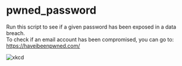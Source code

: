 # pwned_password

Run this script to see if a given password has been exposed in a data breach.<br />
To check if an email account has been compromised, you can go to: https://haveibeenpwned.com/

<img src="https://imgs.xkcd.com/comics/password_strength.png" alt="xkcd">

